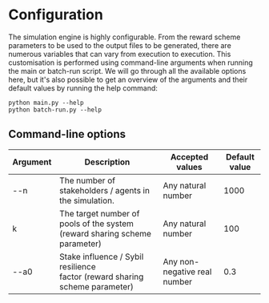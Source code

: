 # Configuration

The simulation engine is highly configurable. From the reward scheme parameters to be used to the output files to be 
generated, there are numerous variables that can vary from execution to execution. This customisation is performed
using command-line arguments when running the main or batch-run script. We will go through all the available options 
here, but it's also possible to get an overview of the arguments and their default values by running the help command:

	python main.py --help
    python batch-run.py --help

## Command-line options

| Argument | Description                                                                    | Accepted values              | Default value |
|----------|--------------------------------------------------------------------------------|------------------------------|---------------|
| --n      | The number of stakeholders / agents in the simulation.                         | Any natural number           | 1000          |
| k        | The target number of pools of the system (reward sharing scheme parameter)     | Any natural number           | 100           |
| --a0     | Stake influence / Sybil resilience<br>factor (reward sharing scheme parameter) | Any non-negative real number | 0.3           |


